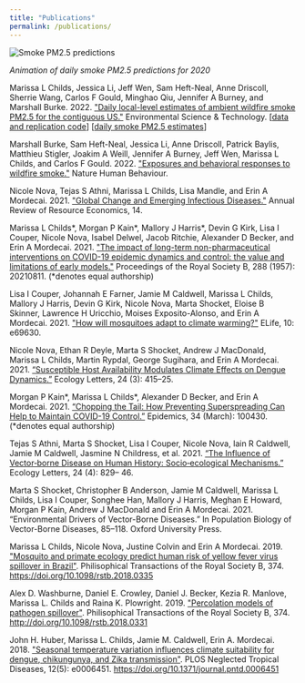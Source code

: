 ```yaml
---
title: "Publications"
permalink: /publications/
---
```


![Smoke PM2.5 predictions](/images/smoke_animation_2020.gif)

*Animation of daily smoke PM2.5 predictions for 2020*


Marissa L Childs, Jessica Li, Jeff Wen, Sam Heft-Neal, Anne Driscoll, Sherrie Wang, Carlos F Gould, Minghao Qiu, Jennifer A Burney, and Marshall Burke. 2022. ["Daily local-level estimates of ambient wildfire smoke PM2.5 for the contiguous US."](https://doi.org/10.1021/acs.est.2c02934) Environmental Science & Technology. \[[data and replication code](https://github.com/echolab-stanford/daily-10km-smokePM)\] \[[daily smoke PM2.5 estimates](https://www.stanfordecholab.com/wildfire_smoke)\]

Marshall Burke, Sam Heft-Neal, Jessica Li, Anne Driscoll, Patrick Baylis, Matthieu Stigler, Joakim A Weill, Jennifer A Burney, Jeff Wen, Marissa L Childs, and Carlos F Gould. 2022. ["Exposures and behavioral responses to wildfire smoke."](https://doi.org/10.1038/s41562-022-01396-6) Nature Human Behaviour.

Nicole Nova, Tejas S Athni, Marissa L Childs, Lisa Mandle, and Erin A Mordecai. 2021. ["Global Change and Emerging Infectious Diseases."](https://doi.org/10.1146/annurev-resource-111820-024214) Annual Review of Resource Economics, 14. 

Marissa L Childs\*, Morgan P Kain\*, Mallory J Harris\*, Devin G Kirk, Lisa I Couper, Nicole Nova, Isabel Delwel, Jacob Ritchie, Alexander D Becker, and Erin A Mordecai. 2021. ["The impact of long-term non-pharmaceutical interventions on COVID-19 epidemic dynamics and control: the value and limitations of early models."](https://doi.org/10.1098/rspb.2021.0811) Proceedings of the Royal Society B, 288 (1957): 20210811. (\*denotes equal authorship)

Lisa I Couper, Johannah E Farner, Jamie M Caldwell, Marissa L Childs, Mallory J Harris, Devin G Kirk, Nicole Nova, Marta Shocket, Eloise B Skinner, Lawrence H Uricchio, Moises Exposito-Alonso, and Erin A Mordecai. 2021. ["How will mosquitoes adapt to climate warming?"](https://doi.org/10.7554/eLife.69630) ELife, 10: e69630. 

Nicole Nova, Ethan R Deyle, Marta S Shocket, Andrew J MacDonald, Marissa L Childs, Martin Rypdal, George Sugihara, and Erin A Mordecai. 2021. [“Susceptible Host Availability Modulates Climate Effects on Dengue Dynamics.”](https://doi.org/10.1111/ele.13652.) Ecology Letters, 24 (3): 415–25. 

Morgan P Kain\*, Marissa L Childs\*, Alexander D Becker, and Erin A Mordecai. 2021. [“Chopping the Tail: How Preventing Superspreading Can Help to Maintain COVID-19 Control.”](https://doi.org/10.1016/j.epidem.2020.100430.) Epidemics, 34 (March): 100430. (\*denotes equal authorship)

Tejas S Athni, Marta S Shocket, Lisa I Couper, Nicole Nova, Iain R Caldwell, Jamie M Caldwell, Jasmine N Childress, et al. 2021. [“The Influence of Vector‐borne Disease on Human History: Socio‐ecological Mechanisms.”](https://doi.org/10.1111/ele.13675) Ecology Letters, 24 (4): 829– 46.

Marta S Shocket, Christopher B Anderson, Jamie M Caldwell, Marissa L Childs, Lisa I Couper, Songhee Han, Mallory J Harris, Meghan E Howard, Morgan P Kain, Andrew J MacDonald and Erin A Mordecai. 2021. “Environmental Drivers of Vector-Borne Diseases.” In Population Biology of Vector-Borne Diseases, 85–118. Oxford University Press.

Marissa L Childs, Nicole Nova, Justine Colvin and Erin A Mordecai. 2019. ["Mosquito and primate ecology predict human risk of yellow fever virus spillover in Brazil"](https://doi.org/10.1098/rstb.2018.0335). Philisophical Transactions of the Royal Society B, 374. https://doi.org/10.1098/rstb.2018.0335

Alex D. Washburne, Daniel E. Crowley, Daniel J. Becker, Kezia R. Manlove, Marissa L. Childs and Raina K. Plowright. 2019. ["Percolation models of pathogen spillover"](http://doi.org/10.1098/rstb.2018.0331). Philisophical Transactions of the Royal Society B, 374. http://doi.org/10.1098/rstb.2018.0331

John H. Huber, Marissa L. Childs, Jamie M. Caldwell, Erin A. Mordecai. 2018. ["Seasonal temperature variation influences climate suitability for dengue, chikungunya, and Zika transmission"](https://doi.org/10.1371/journal.pntd.0006451). PLOS Neglected Tropical Diseases, 12(5): e0006451. https://doi.org/10.1371/journal.pntd.0006451

